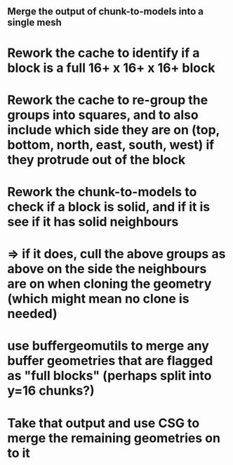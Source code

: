 ## Merge the output of chunk-to-models into a single mesh


# Rework the cache to identify if a block is a full 16+ x 16+ x 16+ block

# Rework the cache to re-group the groups into squares, and to also include which side they are on (top, bottom, north, east, south, west) if they protrude out of the block

# Rework the chunk-to-models to check if a block is solid, and if it is see if it has solid neighbours
# => if it does, cull the above groups as above on the side the neighbours are on when cloning the geometry (which might mean no clone is needed)

# use buffergeomutils to merge any buffer geometries that are flagged as "full blocks" (perhaps split into y=16 chunks?)

# Take that output and use CSG to merge the remaining geometries on to it
